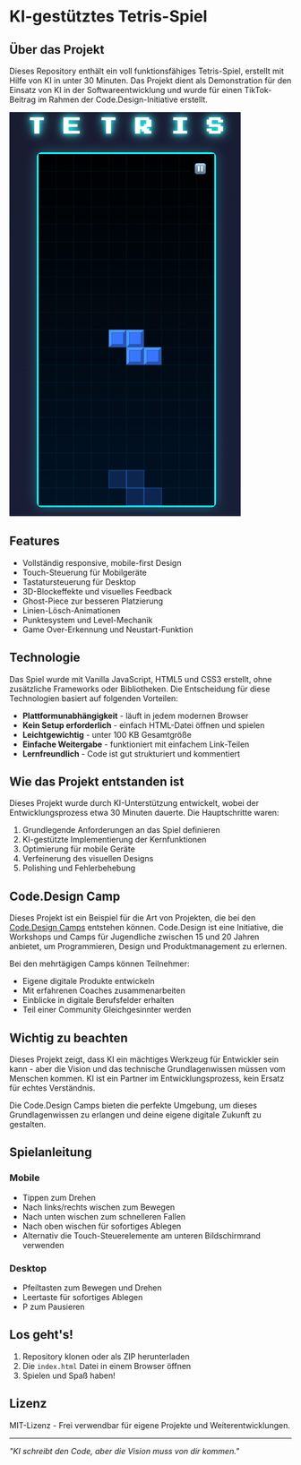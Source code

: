 # KI-gestütztes Tetris-Spiel

## Über das Projekt

Dieses Repository enthält ein voll funktionsfähiges Tetris-Spiel, erstellt mit Hilfe von KI in unter 30 Minuten. Das Projekt dient als Demonstration für den Einsatz von KI in der Softwareentwicklung und wurde für einen TikTok-Beitrag im Rahmen der Code.Design-Initiative erstellt.

![Tetris Gameplay](screenshot.png)

## Features

- Vollständig responsive, mobile-first Design
- Touch-Steuerung für Mobilgeräte
- Tastatursteuerung für Desktop
- 3D-Blockeffekte und visuelles Feedback
- Ghost-Piece zur besseren Platzierung
- Linien-Lösch-Animationen
- Punktesystem und Level-Mechanik
- Game Over-Erkennung und Neustart-Funktion

## Technologie

Das Spiel wurde mit Vanilla JavaScript, HTML5 und CSS3 erstellt, ohne zusätzliche Frameworks oder Bibliotheken. Die Entscheidung für diese Technologien basiert auf folgenden Vorteilen:

- **Plattformunabhängigkeit** - läuft in jedem modernen Browser
- **Kein Setup erforderlich** - einfach HTML-Datei öffnen und spielen
- **Leichtgewichtig** - unter 100 KB Gesamtgröße
- **Einfache Weitergabe** - funktioniert mit einfachem Link-Teilen
- **Lernfreundlich** - Code ist gut strukturiert und kommentiert

## Wie das Projekt entstanden ist

Dieses Projekt wurde durch KI-Unterstützung entwickelt, wobei der Entwicklungsprozess etwa 30 Minuten dauerte. Die Hauptschritte waren:

1. Grundlegende Anforderungen an das Spiel definieren
2. KI-gestützte Implementierung der Kernfunktionen
3. Optimierung für mobile Geräte
4. Verfeinerung des visuellen Designs
5. Polishing und Fehlerbehebung

## Code.Design Camp

Dieses Projekt ist ein Beispiel für die Art von Projekten, die bei den [Code.Design Camps](https://code.design/) entstehen können. Code.Design ist eine Initiative, die Workshops und Camps für Jugendliche zwischen 15 und 20 Jahren anbietet, um Programmieren, Design und Produktmanagement zu erlernen.

Bei den mehrtägigen Camps können Teilnehmer:
- Eigene digitale Produkte entwickeln
- Mit erfahrenen Coaches zusammenarbeiten
- Einblicke in digitale Berufsfelder erhalten
- Teil einer Community Gleichgesinnter werden

## Wichtig zu beachten

Dieses Projekt zeigt, dass KI ein mächtiges Werkzeug für Entwickler sein kann - aber die Vision und das technische Grundlagenwissen müssen vom Menschen kommen. KI ist ein Partner im Entwicklungsprozess, kein Ersatz für echtes Verständnis.

Die Code.Design Camps bieten die perfekte Umgebung, um dieses Grundlagenwissen zu erlangen und deine eigene digitale Zukunft zu gestalten.

## Spielanleitung

### Mobile
- Tippen zum Drehen
- Nach links/rechts wischen zum Bewegen
- Nach unten wischen zum schnelleren Fallen
- Nach oben wischen für sofortiges Ablegen
- Alternativ die Touch-Steuerelemente am unteren Bildschirmrand verwenden

### Desktop
- Pfeiltasten zum Bewegen und Drehen
- Leertaste für sofortiges Ablegen
- P zum Pausieren

## Los geht's!

1. Repository klonen oder als ZIP herunterladen
2. Die `index.html` Datei in einem Browser öffnen
3. Spielen und Spaß haben!

## Lizenz

MIT-Lizenz - Frei verwendbar für eigene Projekte und Weiterentwicklungen.

---

*"KI schreibt den Code, aber die Vision muss von dir kommen."*
